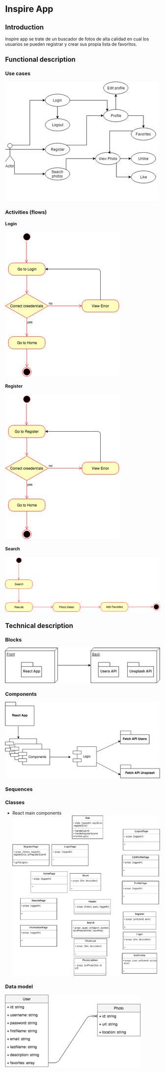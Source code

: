 # Inspire App

## Introduction

Inspire app se trate de un buscador de fotos de alta calidad en cual los usuarios se pueden registrar y crear sus propia lista de favoritos. 

## Functional description


### Use cases
![Use cases](./images/useCases.png)

### Activities (flows)

#### Login
![Activites flow login](./images/aFlowLogin.png)
#### Register
![Activites flow register](./images/aFlowRegister.png)
#### Search
![Activites flow search](./images/aFlowSearch.png)



## Technical description

### Blocks
![Technical description: Blocks](./images/blocks.png)


### Components
![Technical description: Components](./images/components.png)


### Sequences

### Classes
- React main components
![Classes](./images/classes.png)

### Data model
![Technical description: Data model](./images/data-model.png)